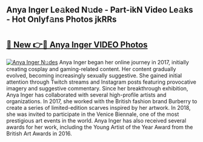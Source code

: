## Anya Inger Le𝚊ked N𝚞de - Part-ikN Video Le𝚊ks - Hot Onlyf𝚊ns Photos jkRRs

# <h2><a href="http://ab4196.deff.icu/?id=Anya+Inger">🔗 New 👉🔴 Anya Inger VIDEO Photos</a></h2>

[![Anya Inger N𝚞des](https://i.imgur.com/rIISA9y.gif)](http://ab4196.deff.icu/?id=Anya+Inger)
Anya Inger began her online journey in 2017, initially creating cosplay and gaming-related content. Her content gradually evolved, becoming increasingly sexually suggestive. She gained initial attention through Twitch streams and Instagram posts featuring provocative imagery and suggestive commentary. Since her breakthrough exhibition, Anya Inger has collaborated with several high-profile artists and organizations. In 2017, she worked with the British fashion brand Burberry to create a series of limited-edition scarves inspired by her artwork. In 2018, she was invited to participate in the Venice Biennale, one of the most prestigious art events in the world. Anya Inger has also received several awards for her work, including the Young Artist of the Year Award from the British Art Awards in 2016.
